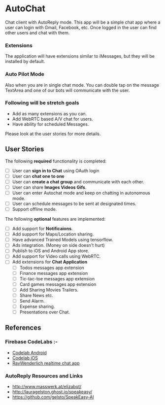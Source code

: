 # AutoChat
Chat client with AutoReply mode. This app will be a simple chat app where a user can login with Gmail, Facebook, etc.
Once logged in the user can find other users and chat with them.
### Extensions
The application will have extensions similar to iMessages, but they will be installed by default.
### Auto Pilot Mode
Also when you are in single chat mode. You can double tap on the message TextArea and one of our bots will communicate with the user.
### Following will be stretch goals
* Add as many extensions as you can.
* Add WebRTC based A/V chat for users.
* Have ability for scheduled Messages.

Please look at the user stories for more details.

## User Stories

The following **required** functionality is completed:

* [ ]   User can **sign in to Chat** using OAuth login
* [ ]   User can **chat one to one**
* [ ]   User can **create a chat group** and communicate with each other.
* [ ]   User can share **Images Videos Gifs**.
* [ ]   User can enter Autochat mode and keep on chatting in autonomous mode.
* [ ]   User can schedule messages to be sent at designated times.
* [ ]   Support offline mode.

The following **optional** features are implemented:

* [ ] Add support for **Notificaions**.
* [ ] Add support for Maps/Location sharing.
* [ ] Have advanced Trained Models using tensorflow.
* [ ] Ads integration. (Money on side doesn't hurt)
* [ ] Publish to iOS and Android App store.
* [ ] Add support for Video calls using WebRTC.
* [ ] Add extensions for **Chat Application**
    * [ ] Todos messages app extension
    * [ ] Finance messages app extension
    * [ ] Tic-tac-toe messages app extension
    * [ ] Card games messages app extension
    * [ ] Add Sharing Movies Trailers.
    * [ ] Share News etc.
    * [ ] Send Alarm.
    * [ ] Expense sharing.
    * [ ] Presentations over Chat.

## References

### Firebase CodeLabs :-
* [Codelab Android](https://codelabs.developers.google.com/codelabs/firebase-android/index.html?index=..%2F..%2Findex#0)
* [Codelab iOS](https://codelabs.developers.google.com/codelabs/firebase-ios-swift/index.html?index=..%2F..%2Findex#7)
* [RayWenderlich realtime chat app](https://www.raywenderlich.com/140836/firebase-tutorial-real-time-chat-2)

### AutoReply Resources and Links
* http://www.masswerk.at/elizabot/
* http://lauragelston.ghost.io/speakeasy/
* https://github.com/gelsto/SpeakEasy-AI

